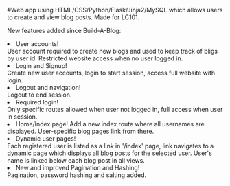 #Web app using HTML/CSS/Python/Flask/Jinja2/MySQL which allows users to create and view blog posts. Made for LC101. 

New features added since Build-A-Blog:
<li>User accounts!</li>
User account required to create new blogs and used to keep track of bligs by user id. Restricted website access when no user logged in.
<li>Login and Signup!</li>
Create new user accounts, login to start session, access full website with login.
<li>Logout and navigation!</li>
Logout to end session.
<li>Required login!</li>
Only specific routes allowed when user not logged in, full access when user in session.
<li>Home/Index page!</l1>
Add a new index route where all usernames are displayed. User-specific blog pages link from there.
<li>Dynamic user pages!</li>
Each registered user is listed as a link in '/index' page, link navigates to a dynamic page which displays all blog posts for the selected user. User's name is linked below each blog post in all views.
<li>New and improved Pagination and Hashing!</li>
Pagination, password hashing and salting added.

